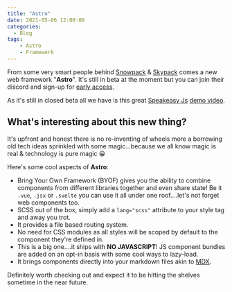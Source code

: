 ```yaml
---
title: "Astro"
date: 2021-05-06 12:00:00
categories:
  - Blog
tags: 
    - Astro
    - Framework
---
```


From some very smart people behind [Snowpack](https://www.snowpack.dev/) & [Skypack](https://www.skypack.dev/) comes a new web framework "**Astro**". It's still in beta at the moment but you can join their discord and sign-up for [early access](https://astro.build/).

As it's still in closed beta all we have is this great [Speakeasy Js](https://speakeasyjs.com/) [demo video](https://www.youtube.com/watch?v=mgkwZqVkrwo).

## What's interesting about this new thing?

It's upfront and honest there is no re-inventing of wheels more a borrowing old tech ideas sprinkled with some magic...because we all know magic is real & technology is pure magic 😀

Here's some cool aspects of **Astro**:

- Bring Your Own Framework (BYOF) gives you the ability to combine components from different libraries together and even share state! Be it `.vue`, `.jsx` or `.svelte` you can use it all under one roof....let's not forget web components too.
- SCSS out of the box, simply add a `lang="scss"` attribute to your style tag and away you trot.
- It provides a file based routing system.
- No need for CSS modules as all styles will be scoped by default to the component they're defined in.
- This is a big one....it ships with **NO JAVASCRIPT**! JS component bundles are added on an opt-in basis with some cool ways to lazy-load.
- It brings components directly into your markdown files akin to [MDX](https://mdxjs.com/).

Definitely worth checking out and expect it to be hitting the shelves sometime in the near future.